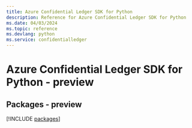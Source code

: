 ```yaml
---
title: Azure Confidential Ledger SDK for Python
description: Reference for Azure Confidential Ledger SDK for Python
ms.date: 04/03/2024
ms.topic: reference
ms.devlang: python
ms.service: confidentialledger
---
```

# Azure Confidential Ledger SDK for Python - preview
## Packages - preview
[!INCLUDE [packages](confidential-ledger-index.md)]